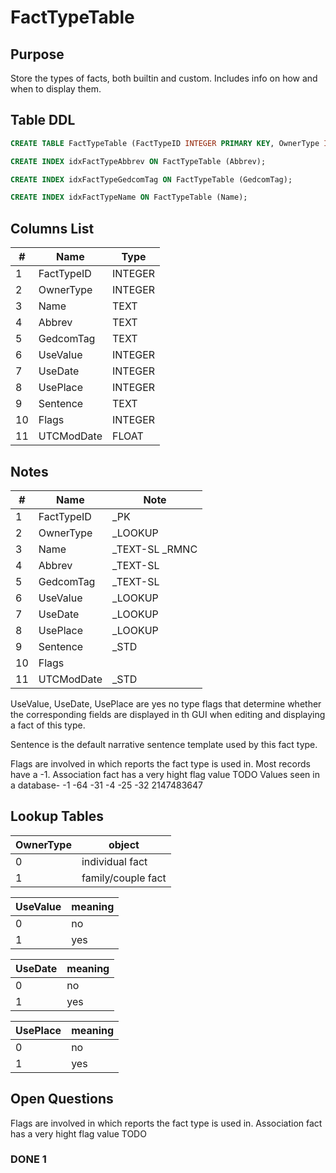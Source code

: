 # FactTypeTable

## Purpose

Store the types of facts, both builtin and custom. Includes info on how and when to display them.

## Table DDL

``` SQL
CREATE TABLE FactTypeTable (FactTypeID INTEGER PRIMARY KEY, OwnerType INTEGER, Name TEXT COLLATE RMNOCASE, Abbrev TEXT, GedcomTag TEXT, UseValue INTEGER, UseDate INTEGER, UsePlace INTEGER, Sentence TEXT, Flags INTEGER, UTCModDate FLOAT );

CREATE INDEX idxFactTypeAbbrev ON FactTypeTable (Abbrev);

CREATE INDEX idxFactTypeGedcomTag ON FactTypeTable (GedcomTag);

CREATE INDEX idxFactTypeName ON FactTypeTable (Name);
```

## Columns List

| #   | Name       | Type    |
| --- | ---------- | ------- |
| 1   | FactTypeID | INTEGER |
| 2   | OwnerType  | INTEGER |
| 3   | Name       | TEXT    |
| 4   | Abbrev     | TEXT    |
| 5   | GedcomTag  | TEXT    |
| 6   | UseValue   | INTEGER |
| 7   | UseDate    | INTEGER |
| 8   | UsePlace   | INTEGER |
| 9   | Sentence   | TEXT    |
| 10  | Flags      | INTEGER |
| 11  | UTCModDate | FLOAT   |

## Notes

| #   | Name       | Note            |
| --- | ---------- | --------------- |
| 1   | FactTypeID | _PK             |
| 2   | OwnerType  | _LOOKUP         |
| 3   | Name       | _TEXT-SL  _RMNC |
| 4   | Abbrev     | _TEXT-SL        |
| 5   | GedcomTag  | _TEXT-SL        |
| 6   | UseValue   | _LOOKUP         |
| 7   | UseDate    | _LOOKUP         |
| 8   | UsePlace   | _LOOKUP         |
| 9   | Sentence   | _STD            |
| 10  | Flags      |                 |
| 11  | UTCModDate | _STD            |


UseValue, UseDate, UsePlace are yes no type flags that determine
whether the corresponding fields are displayed in th GUI when 
editing and displaying a fact of this type.

Sentence is the default narrative sentence template used by this fact type.

Flags are involved in which reports the fact type is used in.
Most records have a -1.
Association fact has a very hight flag value  TODO
Values seen in a database-
-1
-64
-31
-4
-25
-32
2147483647

## Lookup Tables

| OwnerType | object             |
| --------- | ------------------ |
| 0         | individual fact    |
| 1         | family/couple fact |

| UseValue | meaning |
| :------- | :------ |
| 0        | no      |
| 1        | yes     |

| UseDate | meaning |
| :------ | :------ |
| 0       | no      |
| 1       | yes     |

| UsePlace | meaning |
| :------- | :------ |
| 0        | no      |
| 1        | yes     |


## Open Questions

Flags are involved in which reports the fact type is used in.
Association fact has a very hight flag value  TODO

### DONE 1

